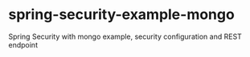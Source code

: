 # spring-security-example-mongo
Spring Security with mongo example, security configuration and REST endpoint
